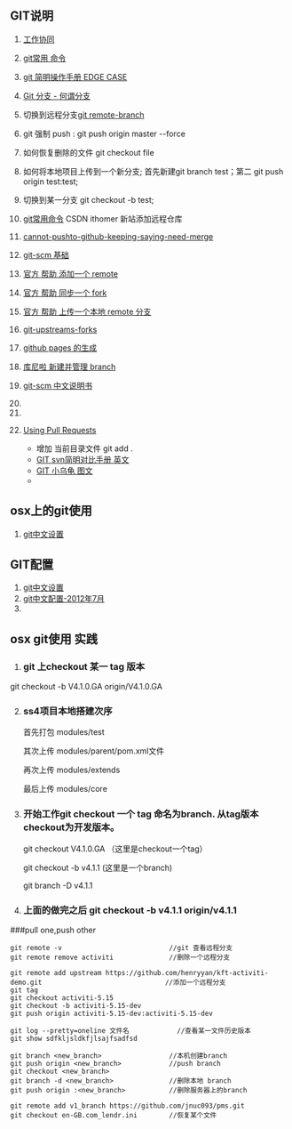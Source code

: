 ## GIT说明
1. [工作协同](http://www.worldhello.net/gotgithub/04-work-with-others/010-fork-and-pull.html)
2. [git常用 命令](http://www.xbc.me/git-commands/)
3. [git 简明操作手册 EDGE CASE](http://gitimmersion.googol.im/lab_13.html)
4. [Git 分支 - 何谓分支](http://git-scm.com/book/zh/Git-%E5%88%86%E6%94%AF-%E4%BD%95%E8%B0%93%E5%88%86%E6%94%AF)
5. 切换到远程分支[git remote-branch ](http://stackoverflow.com/questions/945654/git-checkout-on-a-remote-branch-does-not-work)
6. git 强制 push : git push origin master --force
7. 如何恢复删除的文件 git checkout file
8. 如何将本地项目上传到一个新分支; 首先新建git branch test；第二 git push origin test:test;
9. 切换到某一分支 git checkout -b test;
10. [git常用命令](http://blog.csdn.net/sunboy_2050/article/details/7529022) CSDN ithomer 新站添加远程仓库
11. [cannot-pushto-github-keeping-saying-need-merge](http://stackoverflow.com/questions/10298291/cannot-pushto-github-keeping-saying-need-merge/13448568#13448568)
12. [git-scm 基础](http://git-scm.com/book/zh/Git-%E5%9F%BA%E7%A1%80-%E6%9F%A5%E7%9C%8B%E6%8F%90%E4%BA%A4%E5%8E%86%E5%8F%B2)
13. [官方 帮助 添加一个 remote](https://help.github.com/articles/adding-a-remote)
14. [官方 帮助 同步一个 fork](https://help.github.com/articles/syncing-a-fork)
15. [官方 帮助 上传一个本地 remote 分支](https://help.github.com/articles/pushing-to-a-remote#pushing-a-branch)
16. [git-upstreams-forks](https://blogs.atlassian.com/2013/07/git-upstreams-forks/)
17. [github pages 的生成](http://pages.github.com/)
18. [库尼啦 新建并管理 branch](https://github.com/Kunena/Kunena-Forum/wiki/Create-a-new-branch-with-git-and-manage-branches)
19. [git-scm 中文说明书](http://git-scm.com/book/zh/Git-%E5%9F%BA%E7%A1%80-%E6%9F%A5%E7%9C%8B%E6%8F%90%E4%BA%A4%E5%8E%86%E5%8F%B2)
11. 
12. 

2. [Using Pull Requests](https://help.github.com/articles/using-pull-requests)
   * 增加 当前目录文件 git add .
   * [GIT svn简明对比手册 英文](http://git.or.cz/course/svn.html)
   * [GIT 小乌龟 图文](http://www.ihiro.org/use-git-synchronize-code-to-github)   
   * 

## osx上的git使用
1. [git中文设置](http://blog.csdn.net/shuhuai007/article/details/7276195)


## GIT配置
1. [git中文设置](http://blog.csdn.net/shuhuai007/article/details/7276195)
2. [git中文配置-2012年7月](http://blog.sina.com.cn/s/blog_4cd5d2bb01017w76.html)
3. 

## osx git使用 实践
1. ### git 上checkout 某一 tag 版本  
git checkout -b V4.1.0.GA origin/V4.1.0.GA

2. ### ss4项目本地搭建次序  
	首先打包 modules/test
	
	其次上传 modules/parent/pom.xml文件
	
	再次上传 modules/extends
	
	最后上传 modules/core
3. ### 开始工作git checkout 一个 tag 命名为branch. 从tag版本checkout为开发版本。

	git checkout V4.1.0.GA	（这里是checkout一个tag）
	
	git checkout -b v4.1.1		(这里是一个branch)
	
	git branch -D v4.1.1
	
	
4. ### 上面的做完之后 git checkout -b v4.1.1 origin/v4.1.1

###pull one,push other	
	
	git remote -v 							//git 查看远程分支
	git remote remove activiti				//删除一个远程分支
	
	git remote add upstream https://github.com/henryyan/kft-activiti-demo.git								//添加一个远程分支
	git tag
	git checkout activiti-5.15
	git checkout -b activiti-5.15-dev
	git push origin activiti-5.15-dev:activiti-5.15-dev
	
	git log --pretty=oneline 文件名			//查看某一文件历史版本
	git show sdfkljsldkfjlsajfsadfsd
	
	git branch <new_branch>					//本机创建branch
	git push origin <new_branch>			//push branch
	git checkout <new_branch>		
	git branch -d <new_branch>				//删除本地 branch
	git push origin :<new_branch>			//删除服务器上的branch
	
	git remote add v1_branch https://github.com/jnuc093/pms.git
	git checkout en-GB.com_lendr.ini		//恢复某个文件
	
	
	



     

 


